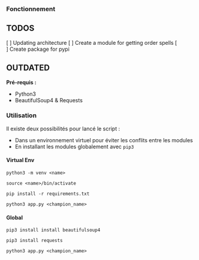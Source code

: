 ### Fonctionnement


## TODOS 

[ ] Updating architecture 
[ ] Create a module for getting order spells
[ ] Create package for pypi




## OUTDATED
**Pré-requis :**

- Python3
- BeautifulSoup4 & Requests


### Utilisation 

Il existe deux possibilités pour lancé le script :

- Dans un environnement virtuel pour éviter les conflits entre les modules 
- En installant les modules globalement avec `pip3`

#### Virtual Env 

`python3 -m venv <name>`

`source <name>/bin/activate`

`pip install -r requirements.txt`

`python3 app.py <champion_name>`

#### Global 

`pip3 install install beautifulsoup4`

`pip3 install requests`

`python3 app.py <champion_name>`

